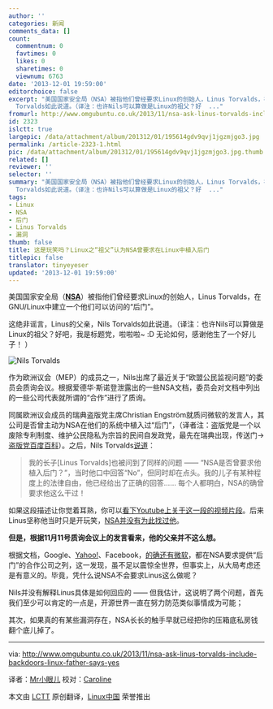 ```yaml
---
author: ''
categories: 新闻
comments_data: []
count:
  commentnum: 0
  favtimes: 0
  likes: 0
  sharetimes: 0
  viewnum: 6763
date: '2013-12-01 19:59:00'
editorchoice: false
excerpt: "美国国家安全局（NSA）被指他们曾经要求Linux的创始人，Linus Torvalds，在GNU/Linux中建立一个他们可以访问的后门。\r\n这绝非谣言，Linus的父亲，Nils
  Torvalds如此说道。（译注：也许Nils可以算做是Linux的祖父？好  ..."
fromurl: http://www.omgubuntu.co.uk/2013/11/nsa-ask-linus-torvalds-include-backdoors-linux-father-says-yes
id: 2323
islctt: true
largepic: /data/attachment/album/201312/01/195614gdv9qvj1jgzmjgo3.jpg
permalink: /article-2323-1.html
pic: /data/attachment/album/201312/01/195614gdv9qvj1jgzmjgo3.jpg.thumb.jpg
related: []
reviewer: ''
selector: ''
summary: "美国国家安全局（NSA）被指他们曾经要求Linux的创始人，Linus Torvalds，在GNU/Linux中建立一个他们可以访问的后门。\r\n这绝非谣言，Linus的父亲，Nils
  Torvalds如此说道。（译注：也许Nils可以算做是Linux的祖父？好  ..."
tags:
- Linux
- NSA
- 后门
- Linus Torvalds
- 漏洞
thumb: false
title: 这是玩笑吗？Linux之“祖父”认为NSA曾要求在Linux中植入后门
titlepic: false
translator: tinyeyeser
updated: '2013-12-01 19:59:00'
---
```


美国国家安全局（[**NSA**](http://www.nsa.gov/)）被指他们曾经要求Linux的创始人，Linus Torvalds，在GNU/Linux中建立一个他们可以访问的“后门”。


这绝非谣言，Linus的父亲，Nils Torvalds如此说道。（译注：也许Nils可以算做是Linux的祖父？好吧，我是标题党，啦啦啦~ :D 无论如何，感谢他生了一个好儿子！ ）


![Nils Torvalds](/data/attachment/album/201312/01/195614gdv9qvj1jgzmjgo3.jpg)


作为欧洲议会（MEP）的成员之一，Nils出席了最近关于“欧盟公民监视问题”的委员会质询会议。根据爱德华·斯诺登泄露出的一些NSA文档，委员会对文档中列出的一些公司代表就所谓的“合作”进行了质询。


同属欧洲议会成员的瑞典盗版党主席Christian Engström就质问微软的发言人，其公司是否曾主动为NSA在他们的系统中植入过“后门”，（译者注：盗版党是一个以废除专利制度、维护公民隐私为宗旨的民间自发政党，最先在瑞典出现，传送门→[盗版党百度百科](http://baike.baidu.com/view/1104760.htm)）。之后，Nils Torvalds[说道](http://youtu.be/EkpIddQ8m2s?t=3h09m06s)：



> 
> 我的长子[Linus Torvalds]也被问到了同样的问题 —— “NSA是否曾要求他植入后门？”，当时他口中回答“No”，但同时却在点头。我的儿子有某种程度上的法律自由，他已经给出了正确的回答…… 每个人都明白，NSA的确曾要求他这么干过！
> 
> 
> 


如果这段描述让你觉着耳熟，你可以[看下Youtube上关于这一段的视频片段](http://www.youtube.com/watch?v=7gRsgkdfYJ8)。后来Linus坚称他当时只是开玩笑，[NSA并没有为此找过他](http://mashable.com/2013/09/19/linus-torvalds-backdoor-linux/)。


**但是，根据11月11号质询会议上的发言看来，他的父亲并不这么想。**


根据文档，Google、[Yahoo!](http://www.telegraph.co.uk/technology/internet-security/10459081/Yahoo-to-encrypt-internal-traffic-following-NSA-revelations.html)、Facebook，[的确还有微软](http://www.bbc.co.uk/news/technology-23285642)，都在NSA要求提供“后门”的合作公司之列，这一发现，虽不足以震惊全世界，但事实上，从大局考虑还是有意义的。毕竟，凭什么说NSA不会要求Linus这么做呢？


Nils并没有解释Linus具体是如何回应的 —— 但我估计，这说明了两个问题，首先我们至少可以肯定的一点是，开源世界一直在努力防范类似事情成为可能；


其次，如果真的有某些漏洞存在，NSA长长的触手早就已经把你的压箱底私房钱翻个底儿掉了。




---


via: <http://www.omgubuntu.co.uk/2013/11/nsa-ask-linus-torvalds-include-backdoors-linux-father-says-yes>


译者：[Mr小眼儿](http://blog.csdn.net/tinyeyeser) 校对：[Caroline](https://github.com/carolinewuyan)


本文由 [LCTT](https://github.com/LCTT/TranslateProject) 原创翻译，[Linux中国](http://linux.cn/) 荣誉推出
